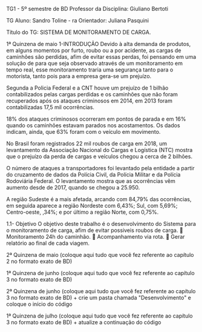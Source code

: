 TG1 - 5º semestre de BD
Professor da Disciplina: Giuliano Bertoti

TG
Aluno: Sandro Toline - ra Orientador: Juliana Pasquini

Título do TG: SISTEMA DE MONITORAMENTO DE CARGA.

1ª Quinzena de maio
1-INTRODUÇÃO
Devido à alta demanda de produtos, em alguns momentos por furto, roubo ou a por
acidente, as cargas de caminhões são perdidas, afim de evitar essas perdas, foi pensando em
uma solução de para que seja observado através de um monitoramento em tempo real, esse
monitoramento traria uma segurança tanto para o motorista, tanto pois para a empresa gera-se
um prejuízo.

Segunda a Policia Federal e a CNT houve um prejuízo de 1 bilhão contabilizados pelas
cargas perdidas e os caminhões que não foram recuperados após os ataques criminosos em
2014, em 2013 foram contabilizadas 17,5 mil ocorrências.

18% dos ataques criminosos ocorreram em pontos de parada e em 16% quando os
caminhões estavam parados nos acostamentos. Os dados indicam, ainda, que 63% foram com
o veículo em movimento.

No Brasil foram registrados 22 mil roubos de carga em 2018, um levantamento da
Associação Nacional do Cargas e Logística (NTC) mostra que o prejuízo da perda de cargas e
veículos chegou a cerca de 2 bilhões.

O número de ataques a transportadores foi levantado pela entidade a partir do
cruzamento de dados da Polícia Civil, da Polícia Militar e da Polícia Rodoviária Federal. O
levantamento mostra que as ocorrências vêm aumento desde de 2017, quando se chegou a
25.950.

A região Sudeste é a mais afetada, arcando com 84,79% das ocorrências, em seguida
aparece a região Nordeste com 6,43%; Sul, com 5,69%; Centro-oeste, ,34%; e por último a
região Norte, com 0,75%.

1.1- Objetivo
O objetivo deste trabalho é o desenvolvimento do Sistema para o monitoramento de
carga, afim de evitar possiveis roubos de carga.
 Monitoramento 24h do caminhão.
 Acompanhamento via rota.
 Gerar relatório ao final de cada viagem.

2ª Quinzena de maio
(coloque aqui tudo que você fez referente ao capítulo 2 no formato exato de BD)

1ª Quinzena de junho
(coloque aqui tudo que você fez referente ao capítulo 3 no formato exato de BD)

2ª Quinzena de junho
(coloque aqui tudo que você fez referente ao capítulo 3 no formato exato de BD) + crie um pasta chamada "Desenvolvimento" e coloque o início do código

1ª Quinzena de julho
(coloque aqui tudo que você fez referente ao capítulo 3 no formato exato de BD) + atualize a continuação do código
